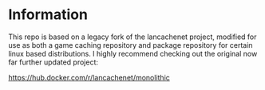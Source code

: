 # Information

This repo is based on a legacy fork of the lancachenet project, modified for use as both a game caching repository and package repository for certain linux based distributions. I highly recommend checking out the original now far further updated project:

https://hub.docker.com/r/lancachenet/monolithic